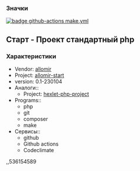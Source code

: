 <!--
_Титульная часть
    Badges сервисы (линтеры)
    Характеристики проекта
        Badges Характеристика проекта. Название и ссылка
        Характеристика проекта. Автор-вендор
        Характеристика проекта. version
        Характеристика проекта. Programs
        Характеристика проекта. Сервисы
-->

### Значки
[![badge github-actions make.yml](https://github.com/allomir/__project-allomir-start/actions/workflows/make.yml/badge.svg)](https://github.com/allomir/__project-allomir-start/actions/workflows/make.yml)

## Старт - Проект стандартный php
### Характеристики
- Vendor: [allomir](https://github.com/allomir)
- Project: [allomir-start](https://github.com/allomir/__progect-allomir-start)
- version: 0.1-230104
- Аналоги::
    - Project: [hexlet-php-project](https://github.com/hexlet-boilerplates/php-package)
- Programs::
    - php
    - git
    - composer
    - make
- Сервисы::
    - github
    - Github actions
    - Codeclimate

<!-- _Текстовая часть -->

,,536154589
